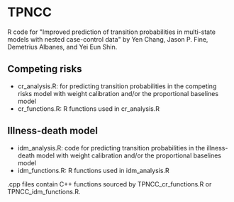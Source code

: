# TPNCC
R code for "Improved prediction of transition probabilities in multi-state models with nested case-control data" by Yen Chang, Jason P. Fine, Demetrius Albanes, and Yei Eun Shin. 

## Competing risks
- cr_analysis.R: for predicting transition probabilities in the competing risks model with weight calibration and/or the proportional baselines model 
- cr_functions.R: R functions used in cr_analysis.R

## Illness-death model
- idm_analysis.R: code for predicting transition probabilities in the illness-death model with weight calibration and/or the proportional baselines model
- idm_functions.R: R functions used in idm_analysis.R

.cpp files contain C++ functions sourced by TPNCC_cr_functions.R or TPNCC_idm_functions.R.
